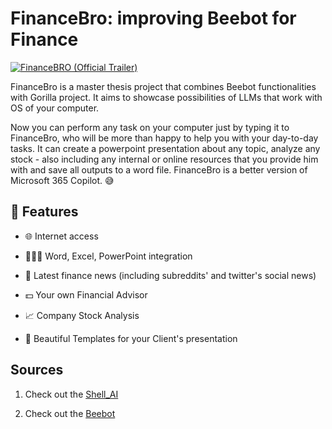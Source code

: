 # FinanceBro: improving Beebot for Finance

[![FinanceBRO (Official Trailer)](http://img.youtube.com/vi/lYqiPUY2PGg/0.jpg)](http://www.youtube.com/watch?v=lYqiPUY2PGg "FinanceBRO (Official Trailer)")


FinanceBro is a master thesis project that combines Beebot functionalities with Gorilla project. It aims to showcase possibilities of LLMs that work with OS of your computer. 




Now you can perform any task on your computer just by typing it to FinanceBro, who will be more than happy to help you with your day-to-day tasks. It can create a powerpoint presentation about any topic, analyze any stock - also including any internal or online resources that you provide him with and save all outputs to a word file. FinanceBro is a better version of Microsoft 365 Copilot. 😅




## 🚀 Features






- 🌐 Internet access

- 📘📗📙 Word, Excel, PowerPoint integration

- 📰 Latest finance news (including subreddits' and twitter's social news)

- 💵 Your own Financial Advisor

- 📈 Company Stock Analysis

- 💫 Beautiful Templates for your Client's presentation




## Sources




1. Check out the [Shell_AI](https://github.com/ricklamers/shell-ai)

2. Check out the [Beebot](https://github.com/AutoPackAI/beebot)

























































